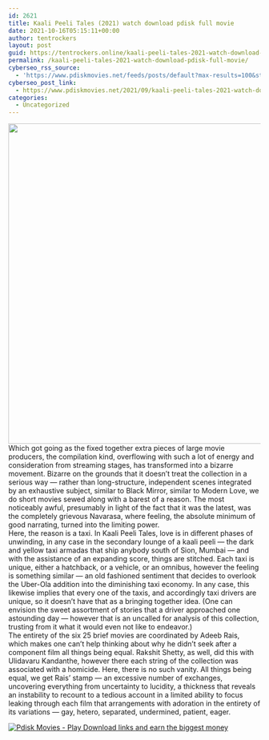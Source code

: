 ```yaml
---
id: 2621
title: Kaali Peeli Tales (2021) watch download pdisk full movie
date: 2021-10-16T05:15:11+00:00
author: tentrockers
layout: post
guid: https://tentrockers.online/kaali-peeli-tales-2021-watch-download-pdisk-full-movie/
permalink: /kaali-peeli-tales-2021-watch-download-pdisk-full-movie/
cyberseo_rss_source:
  - 'https://www.pdiskmovies.net/feeds/posts/default?max-results=100&start-index=401'
cyberseo_post_link:
  - https://www.pdiskmovies.net/2021/09/kaali-peeli-tales-2021-watch-download.html
categories:
  - Uncategorized
---
```

<div class="separator">
  <a href="https://1.bp.blogspot.com/-xk9KulOwvts/YUIU2-nO5wI/AAAAAAAAbL0/SHcJSSdTrjABYgoLLC8yCVxYy2oyuFfkACLcBGAsYHQ/s2048/Kaali%2BPeeli%2BTales%2B%25282021%2529%2B%2Bwatch%2Bdownload%2Bpdisk%2Bfull%2Bmovie.jpg" imageanchor="1"><img loading="lazy" border="0" data-original-height="2048" data-original-width="1638" height="640" src="https://1.bp.blogspot.com/-xk9KulOwvts/YUIU2-nO5wI/AAAAAAAAbL0/SHcJSSdTrjABYgoLLC8yCVxYy2oyuFfkACLcBGAsYHQ/w512-h640/Kaali%2BPeeli%2BTales%2B%25282021%2529%2B%2Bwatch%2Bdownload%2Bpdisk%2Bfull%2Bmovie.jpg" width="512" /></a>
</div>



<div>
  <div>
    <span>Which got going as the fixed together extra pieces of large movie producers, the compilation kind, overflowing with such a lot of energy and consideration from streaming stages, has transformed into a bizarre movement. Bizarre on the grounds that it doesn&#8217;t treat the collection in a serious way — rather than long-structure, independent scenes integrated by an exhaustive subject, similar to Black Mirror, similar to Modern Love, we do short movies sewed along with a barest of a reason. The most noticeably awful, presumably in light of the fact that it was the latest, was the completely grievous Navarasa, where feeling, the absolute minimum of good narrating, turned into the limiting power.&nbsp;</span>
  </div>
  
  <div>
    <span>Here, the reason is a taxi. In Kaali Peeli Tales, love is in different phases of unwinding, in any case in the secondary lounge of a kaali peeli — the dark and yellow taxi armadas that ship anybody south of Sion, Mumbai — and with the assistance of an expanding score, things are stitched. Each taxi is unique, either a hatchback, or a vehicle, or an omnibus, however the feeling is something similar — an old fashioned sentiment that decides to overlook the Uber-Ola addition into the diminishing taxi economy. In any case, this likewise implies that every one of the taxis, and accordingly taxi drivers are unique, so it doesn&#8217;t have that as a bringing together idea. (One can envision the sweet assortment of stories that a driver approached one astounding day — however that is an uncalled for analysis of this collection, trusting from it what it would even not like to endeavor.)&nbsp;</span>
  </div>
  
  <div>
    <span>The entirety of the six 25 brief movies are coordinated by Adeeb Rais, which makes one can&#8217;t help thinking about why he didn&#8217;t seek after a component film all things being equal. Rakshit Shetty, as well, did this with Ulidavaru Kandanthe, however there each string of the collection was associated with a homicide. Here, there is no such vanity. All things being equal, we get Rais&#8217; stamp — an excessive number of exchanges, uncovering everything from uncertainty to lucidity, a thickness that reveals an instability to recount to a tedious account in a limited ability to focus leaking through each film that arrangements with adoration in the entirety of its variations — gay, hetero, separated, undermined, patient, eager.</span>
  </div>
</div>

[![](https://1.bp.blogspot.com/-KJZYdQTn3nw/YS8VdIdXMyI/AAAAAAAAaw4/BR8dsGkpxw0T8C_4G4ALfMA7cP79KN3kwCLcBGAsYHQ/w400-h58/play_download_buttuons-removebg-preview.png "Pdisk Movies - Play Download links and earn the biggest money")](https://pdisklink.com/1/bnYybDJ4MDA1ZnI2?dn=1)